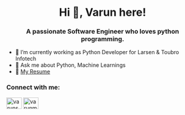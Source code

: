 <h1 align="center">Hi 👋, Varun here!</h1>
<h3 align="center">A passionate Software Engineer who loves python programming.</h3>


- 🔭 I’m currently working as Python Developer for Larsen & Toubro Infotech
- 💬 Ask me about Python, Machine Learnings
- 📕 <a href="https://drive.google.com/file/d/1HkmSz69kRXuVI4nT8zYEhwoPfY7nssuS/view?usp=share_link"> My Resume </a>

<h3 align="left">Connect with me:</h3>
<p align="left">
<a href="https://www.linkedin.com/in/varunmhatre99/" target="_blank" rel="noopener noreferrer"><img align="center" src="https://raw.githubusercontent.com/rahuldkjain/github-profile-readme-generator/master/src/images/icons/Social/linked-in-alt.svg" alt="varunsmhatre" height="30" width="40" /></a>
<a href="mailto:vmhatre99@gmail.com" target="blank"><img align="center" src="https://raw.githubusercontent.com/save/varunsmhatre/main/Gmail-Logo2.svg" alt="varunmhatre99" height="30" width="40" /></a>
</p>
